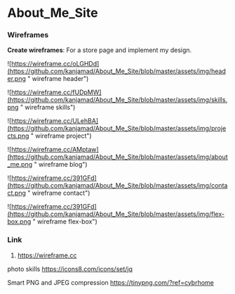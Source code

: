 # About_Me_Site

### Wireframes

**Create wireframes**: For a store page and implement my design.

![https://wireframe.cc/oLGHDd](https://github.com/kanjamad/About_Me_Site/blob/master/assets/img/header.png " wireframe header")

![https://wireframe.cc/fUDpMW](https://github.com/kanjamad/About_Me_Site/blob/master/assets/img/skills.png " wireframe skills")

![https://wireframe.cc/ULehBA](https://github.com/kanjamad/About_Me_Site/blob/master/assets/img/projects.png " wireframe project")

![https://wireframe.cc/AMptaw](https://github.com/kanjamad/About_Me_Site/blob/master/assets/img/about_me.png " wireframe blog")

![https://wireframe.cc/391GFd](https://github.com/kanjamad/About_Me_Site/blob/master/assets/img/contact.png " wireframe contact")

![https://wireframe.cc/391GFd](https://github.com/kanjamad/About_Me_Site/blob/master/assets/img/flex-box.png " wireframe flex-box")


### Link
1. https://wireframe.cc




photo skills
https://icons8.com/icons/set/jq

Smart PNG and JPEG compression
https://tinypng.com/?ref=cybrhome
